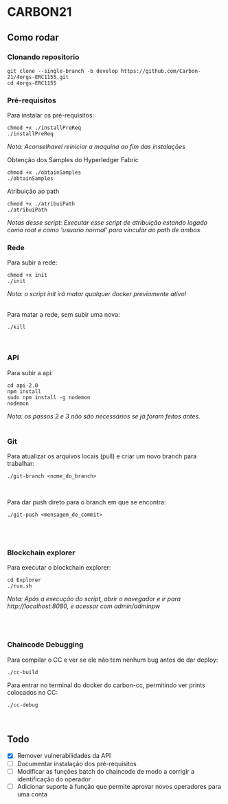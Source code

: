 # CARBON21

## Como rodar
### Clonando repositorio
```
git clone --single-branch -b develop https://github.com/Carbon-21/4orgs-ERC1155.git
cd 4orgs-ERC1155
```

### Pré-requisitos

Para instalar os pré-requisitos:
```
chmod +x ./installPreReq
./installPreReq
```
_Nota: Aconselhavel reiniciar a maquina ao fim das instalações_

Obtenção dos Samples do Hyperledger Fabric
```
chmod +x ./obtainSamples
./obtainSamples
```

Atribuição ao path
```
chmod +x ./atribuiPath
./atribuiPath
```
_Notas desse script: Executar esse script de atribuição estando logado como root e como 'usuario normal' para vincular ao path de ambos_

### Rede

Para subir a rede:

```
chmod +x init
./init
```

_Nota: o script init irá matar qualquer docker previamente ativo!_

<br>
Para matar a rede, sem subir uma nova:

```
./kill
```

<br>

### API

Para subir a api:

```
cd api-2.0
npm install
sudo npm install -g nodemon
nodemon
```

_Nota: os passos 2 e 3 não são necessários se já foram feitos antes._
<br><br>

### Git

Para atualizar os arquivos locais (pull) e criar um novo branch para trabalhar:

```
./git-branch <nome_do_branch>
```

<br>

Para dar push direto para o branch em que se encontra:

```
./git-push <mensagem_de_commit>
```

<br><br>

### Blockchain explorer

Para executar o blockchain explorer:

```
cd Explorer
./run.sh
```

_Nota: Após a execução do script, abrir o navegador e ir para http://localhost:8080, e acessar com admin/adminpw_

<br><br>

### Chaincode Debugging

Para compilar o CC e ver se ele não tem nenhum bug antes de dar deploy:

```
./cc-build
```

Para entrar no terminal do docker do carbon-cc, permitindo ver prints colocados no CC:

```
./cc-debug
```

<br>

## Todo

- [x] Remover vulnerabilidades da API
- [ ] Documentar instalação dos pré-requisitos
- [ ] Modificar as funções batch do chaincode de modo a corrigir a identificação do operador
- [ ] Adicionar suporte à função que permite aprovar novos operadores para uma conta
      <br><br>
